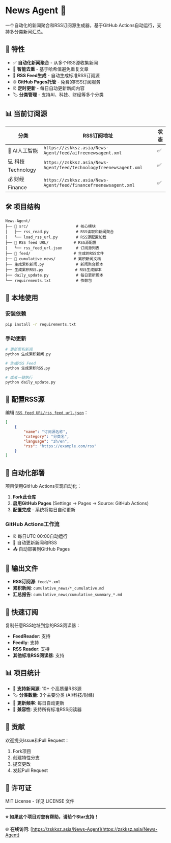 # News Agent 📰

一个自动化的新闻聚合和RSS订阅源生成器，基于GitHub Actions自动运行，支持多分类新闻汇总。

## 🚀 特性

- ✅ **自动化新闻聚合** - 从多个RSS源收集新闻
- 🔄 **智能去重** - 基于哈希值避免重复文章
- 📡 **RSS Feed生成** - 自动生成标准RSS订阅源
- 🌐 **GitHub Pages托管** - 免费的RSS订阅服务
- ⏰ **定时更新** - 每日自动更新新闻内容
- 🏷️ **分类管理** - 支持AI、科技、财经等多个分类

## 📊 当前订阅源

| 分类 | RSS订阅地址 | 状态 |
|------|------------|------|
| 🤖 AI人工智能 | `https://zskksz.asia/News-Agent/feed/aifreenewsagent.xml` | ✅ |
| 💻 科技Technology | `https://zskksz.asia/News-Agent/feed/technologyfreenewsagent.xml` | ✅ |
| 💰 财经Finance | `https://zskksz.asia/News-Agent/feed/financefreenewsagent.xml` | ✅ |

## 🛠️ 项目结构

```
News-Agent/
├── 📁 src/                     # 核心模块
│   ├── rss_read.py            # RSS读取和新闻聚合
│   └── load_rss_url.py        # RSS源配置加载
├── 📁 RSS feed URL/           # RSS源配置
│   └── rss_feed_url.json      # 订阅源列表
├── 📁 feed/                   # 生成的RSS文件
├── 📁 cumulative_news/        # 累积新闻文档
├── 生成累积新闻.py              # 新闻聚合脚本
├── 生成累积RSS.py              # RSS生成脚本
├── daily_update.py            # 每日更新脚本
└── requirements.txt           # 依赖包
```

## 🔧 本地使用

### 安装依赖
```bash
pip install -r requirements.txt
```

### 手动更新
```bash
# 更新累积新闻
python 生成累积新闻.py

# 生成RSS Feed
python 生成累积RSS.py

# 或者一键执行
python daily_update.py
```

## 📝 配置RSS源

编辑 [`RSS feed URL/rss_feed_url.json`](RSS%20feed%20URL/rss_feed_url.json)：

```json
[
    {
        "name": "订阅源名称",
        "category": "分类名",
        "language": "zh/en",
        "rss": "https://example.com/rss"
    }
]
```

## 🤖 自动化部署

项目使用GitHub Actions实现自动化：

1. **Fork此仓库**
2. **启用GitHub Pages** (Settings → Pages → Source: GitHub Actions)
3. **配置完成** - 系统将每日自动更新

### GitHub Actions工作流
- ⏰ 每日UTC 00:00自动运行
- 🔄 自动更新新闻和RSS
- 📤 自动部署到GitHub Pages

## 📂 输出文件

- **RSS订阅源**: `feed/*.xml`
- **累积新闻**: `cumulative_news/*_cumulative.md`
- **汇总报告**: `cumulative_news/cumulative_summary_*.md`

## 🔗 快速订阅

复制任意RSS地址到您的RSS阅读器：
- **FeedReader**: 支持
- **Feedly**: 支持
- **RSS Reader**: 支持
- **其他标准RSS阅读器**: 支持

## 📊 项目统计

- 📰 **支持新闻源**: 10+ 个高质量RSS源
- 🏷️ **分类数量**: 3个主要分类 (AI/科技/财经)
- 🔄 **更新频率**: 每日自动更新
- 📱 **兼容性**: 支持所有标准RSS阅读器

## 🤝 贡献

欢迎提交Issue和Pull Request：

1. Fork项目
2. 创建特性分支
3. 提交更改
4. 发起Pull Request

## 📄 许可证

MIT License - 详见 LICENSE 文件

---

**⭐ 如果这个项目对您有帮助，请给个Star支持！**

🌐 **在线访问**: [https://zskksz.asia/News-Agent](https://zskksz.asia/News-Agent)